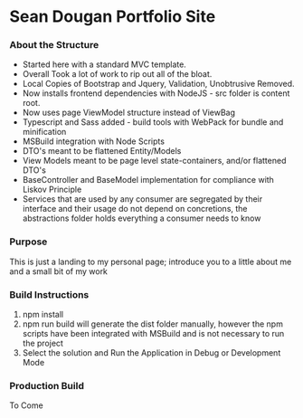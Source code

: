 # Sean Dougan Portfolio Site

### About the Structure
- Started here with a standard MVC template.
- Overall Took a lot of work to rip out all of the bloat.
- Local Copies of Bootstrap and Jquery, Validation, Unobtrusive Removed.
- Now installs frontend dependencies with NodeJS - src folder is content root.
- Now uses page ViewModel structure instead of ViewBag
- Typescript and Sass added - build tools with WebPack for bundle and minification
- MSBuild integration with Node Scripts
- DTO's meant to be flattened Entity/Models
- View Models meant to be page level state-containers, and/or flattened DTO's
- BaseController and BaseModel implementation for compliance with Liskov Principle
- Services that are used by any consumer are segregated by their interface and their usage do not depend on concretions, the abstractions folder holds everything a consumer needs to know

### Purpose
This is just a landing to my personal page; introduce you to a little about me and a small bit of my work

### Build Instructions
1. npm install
2. npm run build will generate the dist folder manually, however the npm scripts have been integrated with MSBuild and is not necessary to run the project
3. Select the solution and Run the Application in Debug or Development Mode

### Production Build

To Come